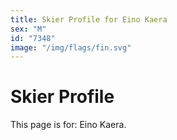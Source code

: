 ```yaml
---
title: Skier Profile for Eino Kaera
sex: "M"
id: "7348"
image: "/img/flags/fin.svg" 
---
```


# Skier Profile

This page is for: Eino Kaera.
    